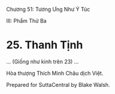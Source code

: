  

Chương 51: Tương Ưng Như Ý Túc

III: Phẩm Thứ Ba

# 25\. Thanh Tịnh

… (Giống như kinh trên 23) …

Hòa thượng Thích Minh Châu dịch Việt.

Prepared for SuttaCentral by Blake Walsh.